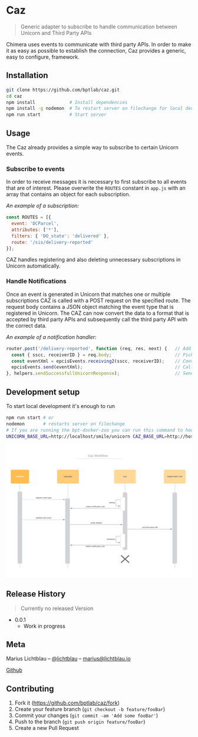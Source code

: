 # Caz
> Generic adapter to subscribe to handle communication between Unicorn and Third Party APIs

<!-- [![NPM Version][npm-image]][npm-url]
[![Build Status][travis-image]][travis-url]
[![Downloads Stats][npm-downloads]][npm-url] -->

Chimera uses events to communicate with third party APIs. In order to make it as easy as possible to establish the connection, Caz provides a generic, easy to configure, framework.

<!-- ![](header.png) -->

## Installation

```sh
git clone https://github.com/bptlab/caz.git
cd caz
npm install             # Install dependencies
npm install -g nodemon  # To restart server on filechange for local development
npm run start           # Start server
```

## Usage

The Caz already provides a simple way to subscribe to certain Unicorn events.

### Subscribe to events

In order to receive messages it is necessary to first subscribe to all events that are of interest.
Please overwrite the `ROUTES` constant in `app.js` with an array that contains an object for each subscription.

*An example of a subscription:*

```javascript
const ROUTES = [{
  event: 'DCParcel',
  attributes: ['*'],
  filters: { 'DO_state': 'delivered' },
  route: '/sis/delivery-reported'
}];
```

CAZ handles registering and also deleting unnecessary subscriptions in Unicorn automatically.

### Handle Notifications

Once an event is generated in Unicorn that matches one or multiple subscriptions CAZ is called with a POST request on the specified route.
The request body contains a JSON object matching the event type that is registered in Unicorn.
The CAZ can now convert the data to a format that is accepted by third party APIs and subsequently call the third party API with the correct data.

*An example of a notification handler:*

```javascript
router.post('/delivery-reported', function (req, res, next) {   // Add route defined by subscription
  const { sscc, receiverID } = req.body;                        // Pick only necessary event information
  const eventXml = epcisEvents.receiving2(sscc, receiverID);    // Convert JSON to XML expected by third party API
  epcisEvents.send(eventXml);                                   // Call third party API with correct data
}, helpers.sendSuccessfullUnicornResponse);                     // Send success response to Unicorn
```

###

## Development setup

To start local development it's enough to run

```sh
npm run start # or
nodemon       # restarts server on filechange
# If you are running the bpt-docker-zoo you can run this command to hook up the CAZ
UNICORN_BASE_URL=http://localhost/smile/unicorn CAZ_BASE_URL=http://host.docker.internal:3000 nodemon
```

![](documentation/caz_workflow.png)

## Release History

> Currently no released Version

* 0.0.1
    * Work in progress

## Meta

Marius Lichtblau – [@lichtblau](https://twitter.com/lichtblau) – marius@lichtblau.io

[Github](https://github.com/mlichtblau)

## Contributing

1. Fork it (<https://github.com/bptlab/caz/fork>)
2. Create your feature branch (`git checkout -b feature/fooBar`)
3. Commit your changes (`git commit -am 'Add some fooBar'`)
4. Push to the branch (`git push origin feature/fooBar`)
5. Create a new Pull Request

<!-- Markdown link & img dfn's -->
[npm-image]: https://img.shields.io/npm/v/datadog-metrics.svg?style=flat-square
[npm-url]: https://npmjs.org/package/datadog-metrics
[npm-downloads]: https://img.shields.io/npm/dm/datadog-metrics.svg?style=flat-square
[travis-image]: https://img.shields.io/travis/dbader/node-datadog-metrics/master.svg?style=flat-square
[travis-url]: https://travis-ci.org/dbader/node-datadog-metrics
[wiki]: https://github.com/yourname/yourproject/wiki

